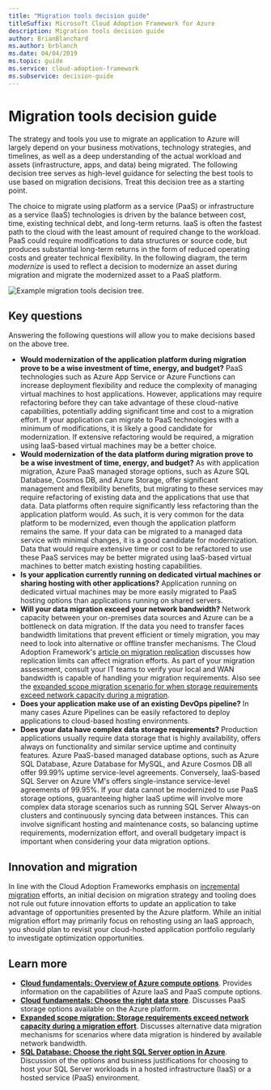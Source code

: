```yaml
---
title: "Migration tools decision guide"
titleSuffix: Microsoft Cloud Adoption Framework for Azure
description: Migration tools decision guide
author: BrianBlanchard
ms.author: brblanch
ms.date: 04/04/2019
ms.topic: guide
ms.service: cloud-adoption-framework
ms.subservice: decision-guide
---
```


# Migration tools decision guide

The strategy and tools you use to migrate an application to Azure will largely depend on your business motivations, technology strategies, and timelines, as well as a deep understanding of the actual workload and assets (infrastructure, apps, and data) being migrated. The following decision tree serves as high-level guidance for selecting the best tools to use based on migration decisions. Treat this decision tree as a starting point.

The choice to migrate using platform as a service (PaaS) or infrastructure as a service (IaaS) technologies is driven by the balance between cost, time, existing technical debt, and long-term returns. IaaS is often the fastest path to the cloud with the least amount of required change to the workload. PaaS could require modifications to data structures or source code, but produces substantial long-term returns in the form of reduced operating costs and greater technical flexibility. In the following diagram, the term _modernize_ is used to reflect a decision to modernize an asset during migration and migrate the modernized asset to a PaaS platform.

![Example migration tools decision tree.](../../_images/migration/migration-tools-decision-tree.png)

## Key questions

Answering the following questions will allow you to make decisions based on the above tree.

- **Would modernization of the application platform during migration prove to be a wise investment of time, energy, and budget?** PaaS technologies such as Azure App Service or Azure Functions can increase deployment flexibility and reduce the complexity of managing virtual machines to host applications. However, applications may require refactoring before they can take advantage of these cloud-native capabilities, potentially adding significant time and cost to a migration effort. If your application can migrate to PaaS technologies with a minimum of modifications, it is likely a good candidate for modernization. If extensive refactoring would be required, a migration using IaaS-based virtual machines may be a better choice.
- **Would modernization of the data platform during migration prove to be a wise investment of time, energy, and budget?** As with application migration, Azure PaaS managed storage options, such as Azure SQL Database, Cosmos DB, and Azure Storage, offer significant management and flexibility benefits, but migrating to these services may require refactoring of existing data and the applications that use that data. Data platforms often require significantly less refactoring than the application platform would. As such, it is very common for the data platform to be modernized, even though the application platform remains the same. If your data can be migrated to a managed data service with minimal changes, it is a good candidate for modernization. Data that would require extensive time or cost to be refactored to use these PaaS services may be better migrated using IaaS-based virtual machines to better match existing hosting capabilities.
- **Is your application currently running on dedicated virtual machines or sharing hosting with other applications?** Application running on dedicated virtual machines may be more easily migrated to PaaS hosting options than applications running on shared servers.
- **Will your data migration exceed your network bandwidth?** Network capacity between your on-premises data sources and Azure can be a bottleneck on data migration. If the data you need to transfer faces bandwidth limitations that prevent efficient or timely migration, you may need to look into alternative or offline transfer mechanisms. The Cloud Adoption Framework's [article on migration replication](../../migrate/migration-considerations/migrate/replicate.md#replication-risks---physics-of-replication) discusses how replication limits can affect migration efforts. As part of your migration assessment, consult your IT teams to verify your local and WAN bandwidth is capable of handling your migration requirements. Also see the [expanded scope migration scenario for when storage requirements exceed network capacity during a migration](../../migrate/expanded-scope/network-capacity-exceeded.md#suggested-prerequisites).
- **Does your application make use of an existing DevOps pipeline?** In many cases Azure Pipelines can be easily refactored to deploy applications to cloud-based hosting environments.
- **Does your data have complex data storage requirements?** Production applications usually require data storage that is highly availability, offers always on functionality and similar service uptime and continuity features. Azure PaaS-based managed database options, such as Azure SQL Database, Azure Database for MySQL, and Azure Cosmos DB all offer 99.99% uptime service-level agreements. Conversely, IaaS-based SQL Server on Azure VM's offers single-instance service-level agreements of 99.95%. If your data cannot be modernized to use PaaS storage options, guaranteeing higher IaaS uptime will involve more complex data storage scenarios such as running SQL Server Always-on clusters and continuously syncing data between instances. This can involve significant hosting and maintenance costs, so balancing uptime requirements, modernization effort, and overall budgetary impact is important when considering your data migration options.

## Innovation and migration

In line with the Cloud Adoption Frameworks emphasis on [incremental migration](../../migrate/index.md#migration-implementation) efforts, an initial decision on migration strategy and tooling does not rule out future innovation efforts to update an application to take advantage of opportunities presented by the Azure platform. While an initial migration effort may primarily focus on rehosting using an IaaS approach, you should plan to revisit your cloud-hosted application portfolio regularly to investigate optimization opportunities.

## Learn more

- **[Cloud fundamentals: Overview of Azure compute options](/azure/architecture/guide/technology-choices/compute-overview)**. Provides information on the capabilities of Azure IaaS and PaaS compute options.
- **[Cloud fundamentals: Choose the right data store](/azure/architecture/guide/technology-choices/data-store-overview)**. Discusses PaaS storage options available on the Azure platform.
- **[Expanded scope migration: Storage requirements exceed network capacity during a migration effort](../../migrate/expanded-scope/network-capacity-exceeded.md)**. Discusses alternative data migration mechanisms for scenarios where data migration is hindered by available network bandwidth.
- **[SQL Database: Choose the right SQL Server option in Azure](/azure/sql-database/sql-database-paas-vs-sql-server-iaas#business-motivations-for-choosing-azure-sql-database-or-sql-server-on-azure-vms)**. Discussion of the options and business justifications for choosing to host your SQL Server workloads in a hosted infrastructure (IaaS) or a hosted service (PaaS) environment.
